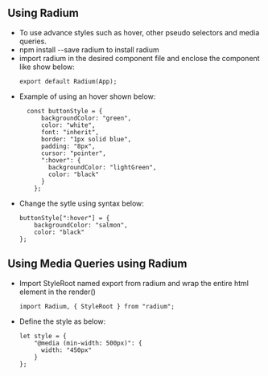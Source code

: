 ## Using Radium
* To use advance styles such as hover, other pseudo selectors and media queries.
* npm install --save radium to install radium
* import radium in the desired component file and enclose the component like show below:
    ```
    export default Radium(App);
    ```
* Example of using an hover shown below:
  ```
    const buttonStyle = {
        backgroundColor: "green",
        color: "white",
        font: "inherit",
        border: "1px solid blue",
        padding: "8px",
        cursor: "pointer",
        ":hover": {
          backgroundColor: "lightGreen",
          color: "black"
        }
      };
  ```
* Change the sytle using syntax below:
    ```
    buttonStyle[":hover"] = {
        backgroundColor: "salmon",
        color: "black"
    };
    ```
## Using Media Queries using Radium
* Import StyleRoot named export from radium and wrap the entire html element in the render()
    ```
    import Radium, { StyleRoot } from "radium";
    ```
* Define the style as below:
    ```
    let style = {
        "@media (min-width: 500px)": {
          width: "450px"
        }
    };
    ```
